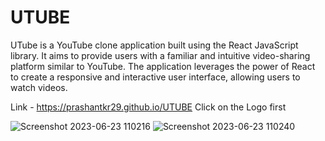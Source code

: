 # UTUBE
UTube is a YouTube clone application built using the React JavaScript library. It aims to provide users with a familiar and intuitive video-sharing platform similar to YouTube. The application leverages the power of React to create a responsive and interactive user interface, allowing users to watch videos. 

Link - https://prashantkr29.github.io/UTUBE
Click on the Logo first

![Screenshot 2023-06-23 110216](https://github.com/prashantkr29/UTUBE/assets/94616578/0d44fc4b-aa7c-4c2a-bbc3-8a0f08de1c66)
![Screenshot 2023-06-23 110240](https://github.com/prashantkr29/UTUBE/assets/94616578/a48567f5-c3b2-4eac-b399-9e1ff0f8e12d)


